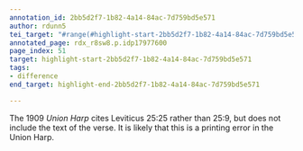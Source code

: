 ```yaml
---
annotation_id: 2bb5d2f7-1b82-4a14-84ac-7d759bd5e571
author: rdunn5
tei_target: "#range(#highlight-start-2bb5d2f7-1b82-4a14-84ac-7d759bd5e571, #highlight-end-2bb5d2f7-1b82-4a14-84ac-7d759bd5e571)"
annotated_page: rdx_r8sw8.p.idp17977600
page_index: 51
target: highlight-start-2bb5d2f7-1b82-4a14-84ac-7d759bd5e571
tags:
- difference
end_target: highlight-end-2bb5d2f7-1b82-4a14-84ac-7d759bd5e571

---
```

The 1909 *Union Harp* cites Leviticus 25:25 rather than 25:9, but does not include the text of the verse.  It is likely that this is a printing error in the Union Harp.